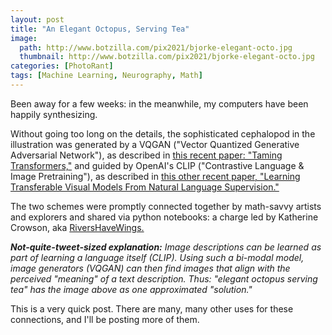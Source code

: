 ```yaml
---
layout: post
title: "An Elegant Octopus, Serving Tea"
image:
  path: http://www.botzilla.com/pix2021/bjorke-elegant-octo.jpg
  thumbnail: http://www.botzilla.com/pix2021/bjorke-elegant-octo.jpg
categories: [PhotoRant]
tags: [Machine Learning, Neurography, Math]
---
```


Been away for a few weeks: in the meanwhile, my computers have been happily synthesizing.

<!--more-->

Without going too long on the details, the sophisticated cephalopod in the illustration was generated by a VQGAN ("Vector Quantized Generative Adversarial Network"), as described in <a href="https://compvis.github.io/taming-transformers/">this recent paper: "Taming Transformers,"</a> and guided by OpenAI's CLIP ("Contrastive Language & Image Pretraining"), as described in <a href="https://arxiv.org/abs/2103.00020">this other recent paper, "Learning Transferable Visual Models From Natural Language Supervision."</a>

The two schemes were promptly connected together by math-savvy artists and explorers and shared via python notebooks: a charge led by Katherine Crowson, aka <a href="https://twitter.com/rivershavewings?lang=en">RiversHaveWings.</a>

<i><b>Not-quite-tweet-sized explanation:</b> Image descriptions can be learned as part of learning a language itself (CLIP). Using such a bi-modal model, image generators (VQGAN) can then find images that align with the perceived "meaning" of a text description. Thus: "elegant octopus serving tea" has the image above as one approximated "solution."</i>

This is a very quick post. There are many, many other uses for these connections, and I'll be posting more of them.


